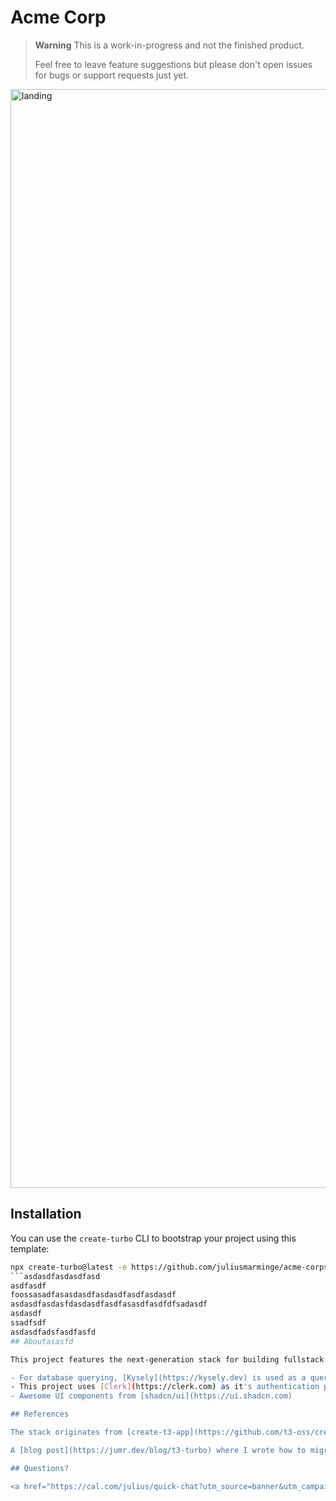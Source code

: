 # Acme Corp

> **Warning**
> This is a work-in-progress and not the finished product.
>
> Feel free to leave feature suggestions but please don't open issues for bugs or support requests just yet.

<img width="1758" alt="landing" src="https://user-images.githubusercontent.com/51714798/233038030-486d5006-5e6b-47c4-841e-fc321bb9e37e.png">

## Installation

You can use the `create-turbo` CLI to bootstrap your project using this template:

```bash
npx create-turbo@latest -e https://github.com/juliusmarminge/acme-corpsdf
```asdasdfasdasdfasd
asdfasdf
foossasadfasasdasdfasdasdfasdfasdasdf
asdasdfasdasfdasdasdfasdfasasdfasdfdfsadasdf
asdasdf
ssadfsdf
asdasdfadsfasdfasfd
## Aboutasasfd

This project features the next-generation stack for building fullstack application. It's structured as a monorepo with a shared API using tRPC. Built on the new app router in Next.js 13 with React Server Components.

- For database querying, [Kysely](https://kysely.dev) is used as a query builder whilst remaining [Prisma](https://prisma.io) as a schema management tool. (This means it's fully edge-ready!). To keep a good DX, we use a custom setup with kysely-prisma-generator to pull out all the prisma types, and then a [post-generate script](./packages/db/prisma/postgenerate.ts) to create a fully typesafe db client using database.js from [PlanetScale](https://planetscale.com).
- This project uses [Clerk](https://clerk.com) as it's authentication provider.
- Awesome UI components from [shadcn/ui](https://ui.shadcn.com)

## References

The stack originates from [create-t3-app](https://github.com/t3-oss/create-t3-app).

A [blog post](https://jumr.dev/blog/t3-turbo) where I wrote how to migrate a T3 app into this.

## Questions?

<a href="https://cal.com/julius/quick-chat?utm_source=banner&utm_campaign=oss"><img alt="Book us with Cal.com" src="https://cal.com/book-with-cal-dark.svg" /></a>
